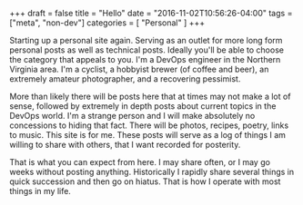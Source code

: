 +++
draft = false
title = "Hello"
date = "2016-11-02T10:56:26-04:00"
tags = ["meta", "non-dev"]
categories = [
   "Personal"
]
+++

Starting up a personal site again. Serving as an outlet for more long form personal posts as well as technical posts. Ideally you'll be able to choose the category that appeals to you. I'm a DevOps engineer in the Northern Virginia area. I'm a cyclist, a hobbyist brewer (of coffee and beer), an extremely amateur photographer, and a recovering pessimist.
<!--more-->

More than likely there will be posts here that at times may not make a lot of sense, followed by extremely in depth posts about current topics in the DevOps world. I'm a strange person and I will make absolutely no concessions to hiding that fact. There will be photos, recipes, poetry, links to music. This site is for me. These posts will serve as a log of things I am willing to share with others, that I want recorded for posterity.

That is what you can expect from here. I may share often, or I may go weeks without posting anything. Historically I rapidly share several things in quick succession and then go on hiatus. That is how I operate with most things in my life.

